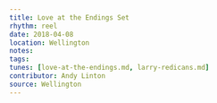 ```yaml
---
title: Love at the Endings Set
rhythm: reel
date: 2018-04-08
location: Wellington
notes:
tags:
tunes: [love-at-the-endings.md, larry-redicans.md]
contributor: Andy Linton
source: Wellington
---
```


